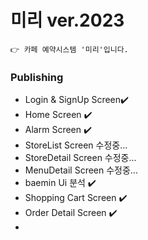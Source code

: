 # 미리 ver.2023

```
👉 카페 예약시스템 '미리'입니다.
```


### Publishing

* Login & SignUp Screen✔️
* Home Screen ✔️
* Alarm Screen ✔️
* StoreList Screen 수정중...
* StoreDetail Screen 수정중...
* MenuDetail Screen 수정중...
 * baemin Ui 분석 ✔️
* Shopping Cart Screen ✔️
* Order Detail Screen ✔️
* 
